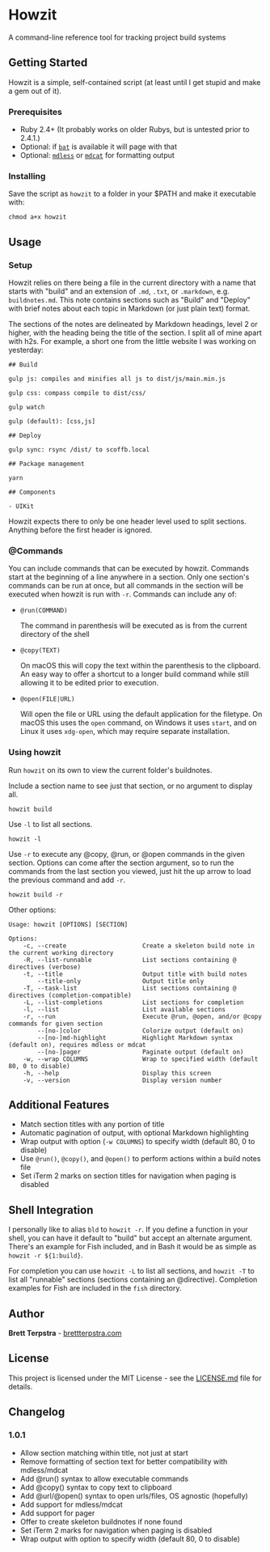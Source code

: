 # Howzit

A command-line reference tool for tracking project build systems

## Getting Started

Howzit is a simple, self-contained script (at least until I get stupid and make a gem out of it).

### Prerequisites

- Ruby 2.4+ (It probably works on older Rubys, but is untested prior to 2.4.1.)
- Optional: if [`bat`](https://github.com/sharkdp/bat) is available it will page with that
- Optional: [`mdless`](https://github.com/ttscoff/mdless) or [`mdcat`](https://github.com/lunaryorn/mdcat) for formatting output

### Installing

Save the script as `howzit` to a folder in your $PATH and make it executable with:

    chmod a+x howzit

## Usage

### Setup

Howzit relies on there being a file in the current directory with a name that starts with "build" and an extension of `.md`, `.txt`, or `.markdown`, e.g. `buildnotes.md`. This note contains sections such as "Build" and "Deploy" with brief notes about each topic in Markdown (or just plain text) format.

The sections of the notes are delineated by Markdown headings, level 2 or higher, with the heading being the title of the section. I split all of mine apart with h2s. For example, a short one from the little website I was working on yesterday:

```
## Build

gulp js: compiles and minifies all js to dist/js/main.min.js

gulp css: compass compile to dist/css/

gulp watch

gulp (default): [css,js]

## Deploy

gulp sync: rsync /dist/ to scoffb.local

## Package management

yarn

## Components

- UIKit
```

Howzit expects there to only be one header level used to split sections. Anything before the first header is ignored.

### @Commands

You can include commands that can be executed by howzit. Commands start at the beginning of a line anywhere in a section. Only one section's commands can be run at once, but all commands in the section will be executed when howzit is run with `-r`. Commands can include any of:

- `@run(COMMAND)`
    
    The command in parenthesis will be executed as is from the current directory of the shell
- `@copy(TEXT)`

    On macOS this will copy the text within the parenthesis to the clipboard. An easy way to offer a shortcut to a longer build command while still allowing it to be edited prior to execution.
- `@open(FILE|URL)`
    
    Will open the file or URL using the default application for the filetype. On macOS this uses the `open` command, on Windows it uses `start`, and on Linux it uses `xdg-open`, which may require separate installation.

### Using howzit

Run `howzit` on its own to view the current folder's buildnotes.

Include a section name to see just that section, or no argument to display all.

    howzit build

Use `-l` to list all sections.

    howzit -l

Use `-r` to execute any @copy, @run, or @open commands in the given section. Options can come after the section argument, so to run the commands from the last section you viewed, just hit the up arrow to load the previous command and add `-r`.

    howzit build -r

Other options:

```
Usage: howzit [OPTIONS] [SECTION]

Options:
    -c, --create                     Create a skeleton build note in the current working directory
    -R, --list-runnable              List sections containing @ directives (verbose)
    -t, --title                      Output title with build notes
        --title-only                 Output title only
    -T, --task-list                  List sections containing @ directives (completion-compatible)
    -L, --list-completions           List sections for completion
    -l, --list                       List available sections
    -r, --run                        Execute @run, @open, and/or @copy commands for given section
        --[no-]color                 Colorize output (default on)
        --[no-]md-highlight          Highlight Markdown syntax (default on), requires mdless or mdcat
        --[no-]pager                 Paginate output (default on)
    -w, --wrap COLUMNS               Wrap to specified width (default 80, 0 to disable)
    -h, --help                       Display this screen
    -v, --version                    Display version number
```

## Additional Features

- Match section titles with any portion of title
- Automatic pagination of output, with optional Markdown highlighting
- Wrap output with option (`-w COLUMNS`) to specify width (default 80, 0 to disable)
- Use `@run()`, `@copy()`, and `@open()` to perform actions within a build notes file
- Set iTerm 2 marks on section titles for navigation when paging is disabled

## Shell Integration

I personally like to alias `bld` to `howzit -r`. If you define a function in your shell, you can have it default to "build" but accept an alternate argument. There's an example for Fish included, and in Bash it would be as simple as `howzit -r ${1:build}`.

For completion you can use `howzit -L` to list all sections, and `howzit -T` to list all "runnable" sections (sections containing an @directive). Completion examples for Fish are included in the `fish` directory.

## Author

**Brett Terpstra** - [brettterpstra.com](https://brettterpstra.com)

## License

This project is licensed under the MIT License - see the [LICENSE.md](LICENSE.md) file for details.

## Changelog

### 1.0.1

- Allow section matching within title, not just at start
- Remove formatting of section text for better compatibility with mdless/mdcat
- Add @run() syntax to allow executable commands
- Add @copy() syntax to copy text to clipboard
- Add @url/@open() syntax to open urls/files, OS agnostic (hopefully)
- Add support for mdless/mdcat
- Add support for pager
- Offer to create skeleton buildnotes if none found
- Set iTerm 2 marks for navigation when paging is disabled
- Wrap output with option to specify width (default 80, 0 to disable)
